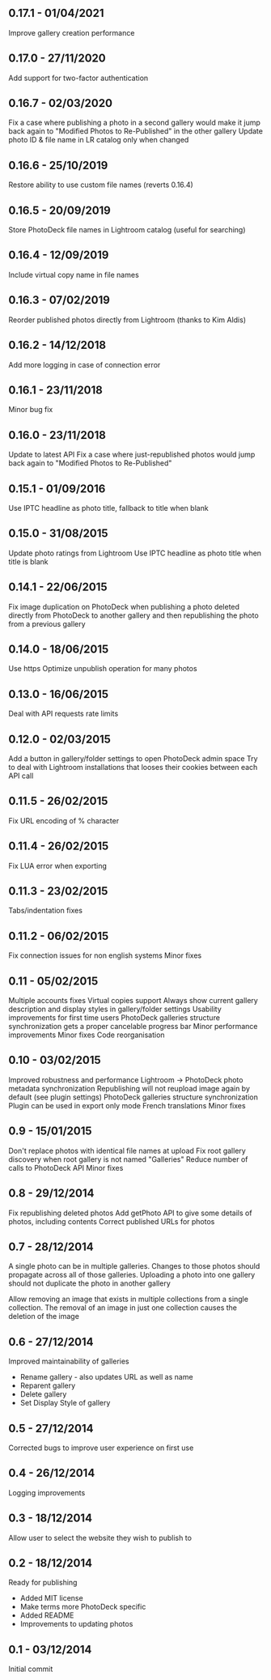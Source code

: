 0.17.1 - 01/04/2021
-------------------
Improve gallery creation performance

0.17.0 - 27/11/2020
-------------------
Add support for two-factor authentication

0.16.7 - 02/03/2020
-------------------
Fix a case where publishing a photo in a second gallery would make it jump back again to "Modified Photos to Re-Published" in the other gallery
Update photo ID & file name in LR catalog only when changed

0.16.6 - 25/10/2019
-------------------
Restore ability to use custom file names (reverts 0.16.4)

0.16.5 - 20/09/2019
-------------------
Store PhotoDeck file names in Lightroom catalog (useful for searching)

0.16.4 - 12/09/2019
-------------------
Include virtual copy name in file names

0.16.3 - 07/02/2019
-------------------
Reorder published photos directly from Lightroom (thanks to Kim Aldis)

0.16.2 - 14/12/2018
-------------------
Add more logging in case of connection error

0.16.1 - 23/11/2018
-------------------
Minor bug fix

0.16.0 - 23/11/2018
-------------------
Update to latest API
Fix a case where just-republished photos would jump back again to "Modified Photos to Re-Published"

0.15.1 - 01/09/2016
-------------------
Use IPTC headline as photo title, fallback to title when blank

0.15.0 - 31/08/2015
-------------------
Update photo ratings from Lightroom
Use IPTC headline as photo title when title is blank

0.14.1 - 22/06/2015
-------------------
Fix image duplication on PhotoDeck when publishing a photo deleted directly from PhotoDeck to another gallery and then republishing the photo from a previous gallery

0.14.0 - 18/06/2015
-------------------
Use https
Optimize unpublish operation for many photos

0.13.0 - 16/06/2015
-------------------
Deal with API requests rate limits

0.12.0 - 02/03/2015
-------------------
Add a button in gallery/folder settings to open PhotoDeck admin space
Try to deal with Lightroom installations that looses their cookies between each API call

0.11.5 - 26/02/2015
-------------------
Fix URL encoding of % character

0.11.4 - 26/02/2015
-------------------
Fix LUA error when exporting

0.11.3 - 23/02/2015
-------------------
Tabs/indentation fixes

0.11.2 - 06/02/2015
-------------------
Fix connection issues for non english systems
Minor fixes


0.11 - 05/02/2015
-----------------
Multiple accounts fixes
Virtual copies support
Always show current gallery description and display styles in gallery/folder settings
Usability improvements for first time users
PhotoDeck galleries structure synchronization gets a proper cancelable progress bar
Minor performance improvements
Minor fixes
Code reorganisation

0.10 - 03/02/2015
-----------------
Improved robustness and performance
Lightroom -> PhotoDeck photo metadata synchronization
Republishing will not reupload image again by default (see plugin settings)
PhotoDeck galleries structure synchronization
Plugin can be used in export only mode
French translations
Minor fixes

0.9 - 15/01/2015
----------------
Don't replace photos with identical file names at upload
Fix root gallery discovery when root gallery is not named "Galleries"
Reduce number of calls to PhotoDeck API
Minor fixes

0.8 - 29/12/2014
----------------
Fix republishing deleted photos
Add getPhoto API to give some details of photos, including contents
Correct published URLs for photos

0.7 - 28/12/2014
----------------
A single photo can be in multiple galleries. Changes to those photos should propagate
across all of those galleries. Uploading a photo into one gallery should not duplicate
the photo in another gallery

Allow removing an image that exists in multiple collections from a single collection.
The removal of an image in just one collection causes the deletion of the image

0.6 - 27/12/2014
----------------
Improved maintainability of galleries
- Rename gallery - also updates URL as well as name
- Reparent gallery
- Delete gallery
- Set Display Style of gallery

0.5 - 27/12/2014
----------------
Corrected bugs to improve user experience on first use

0.4 - 26/12/2014
----------------
Logging improvements

0.3 - 18/12/2014
----------------
Allow user to select the website they wish to publish to

0.2 - 18/12/2014
----------------
Ready for publishing
- Added MIT license
- Make terms more PhotoDeck specific
- Added README
- Improvements to updating photos

0.1 - 03/12/2014
----------------
Initial commit
